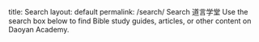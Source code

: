
title: Search layout: default permalink: /search/
Search 道言学堂
Use the search box below to find Bible study guides, articles, or other content on Daoyan Academy.
<div class="gcse-search"></div>
